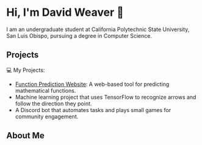
# Hi, I'm David Weaver 👋

I am an undergraduate student at California Polytechnic State University, San Luis Obispo, pursuing a degree in Computer Science.

## Projects

💻 My Projects:
- [Function Prediction Website](https://www.functionprediction.com/): A web-based tool for predicting mathematical functions.
- Machine learning project that uses TensorFlow to recognize arrows and follow the direction they point.
- A Discord bot that automates tasks and plays small games for community engagement.

## About Me
